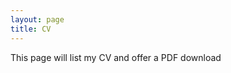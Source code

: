 ```yaml
---
layout: page
title: CV
---
```


<p class="message">
  This page will list my CV and offer a PDF download
</p>



